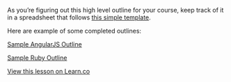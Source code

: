 As you’re figuring out this high level outline for your course, keep track of it in a spreadsheet that follows [this simple template](https://docs.google.com/spreadsheets/d/1k3KrNUMzR_5ewfi2HStrxxnJ3hBryxn8gJKMdIh8lrM/edit#gid=0&vpid=A1). 


Here are example of some completed outlines:

[Sample AngularJS Outline](https://docs.google.com/spreadsheets/d/1-5e99r70APq-V9LXr-VU2oIOSEJffCPURFjJ8PkC37A/edit#gid=0)

[Sample Ruby Outline](https://docs.google.com/spreadsheets/d/1ByDc4BjraSCapmJuN-qdt6vhad0w7jlX4OYwou8v_3k/edit#gid=0)


<a href='https://learn.co/lessons/writing-it-all-down' data-visibility='hidden'>View this lesson on Learn.co</a>
